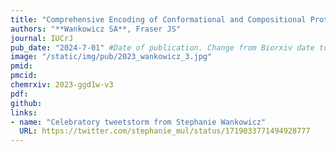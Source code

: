 ```yaml
---
title: "Comprehensive Encoding of Conformational and Compositional Protein Structural Ensembles through mmCIF Data Structure"
authors: "**Wankowicz SA**, Fraser JS"
journal: IUCrJ
pub_date: "2024-7-01" #Date of publication. Change from Biorxiv date to Journal date once accepted
image: "/static/img/pub/2023_wankowicz_3.jpg" 
pmid: 
pmcid: 
chemrxiv: 2023-ggd1w-v3
pdf: 
github:
links:
- name: "Celebratory tweetstorm from Stephanie Wankowicz"
  URL: https://twitter.com/stephanie_mul/status/1719033771494928777
---
```

